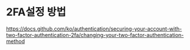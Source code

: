 # 2FA설정 방법
https://docs.github.com/ko/authentication/securing-your-account-with-two-factor-authentication-2fa/changing-your-two-factor-authentication-method
